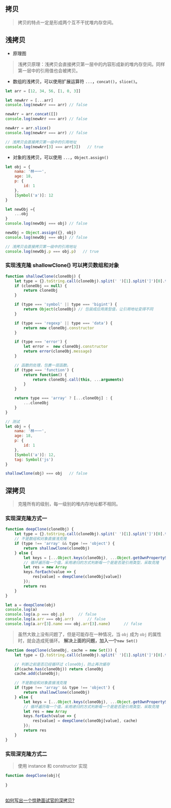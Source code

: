 ## 拷贝
> 拷贝的特点一定是形成两个互不干扰堆内存空间。
## 浅拷贝
* 原理图

> 浅拷贝原理：浅拷贝会直接拷贝第一层中的内容形成新的堆内存空间。同样第一层中的引用值也会被拷贝。
* 数组的浅拷贝，可以使用扩展运算符 `...`，`concat()`，`slice()`。
``` js
let arr = [12, 34, 56, [1, 0, 3]]

let newArr = [...arr]
console.log(newArr === arr) // false

newArr = arr.concat([])
console.log(newArr === arr) // false

newArr = arr.slice()
console.log(newArr === arr) // false

// 浅拷贝会直接拷贝第一级中的引用地址
console.log(newArr[3] === arr[3])   // true
```
* 对象的浅拷贝，可以使用 `...`，`Object.assign()`
``` js
let obj = {
    nama: '林一一',
    age: 18,
    p: {
        id: 1
    },
    [Symbol('a')]: 12
}

let newObj ={
    ...obj
}
console.log(newObj === obj) // false

newObj = Object.assign({}, obj)
console.log(newObj === obj) // false

// 浅拷贝会直接拷贝第一级中的引用地址
console.log(newObj.p === obj.p)   // true
```

### 实现浅克隆 shallowClone() 可以拷贝数组和对象
``` js
function shallowClone(cloneObj) {
    let type = {}.toString.call(cloneObj).split(' ')[1].split(']')[0].toLowerCase()
    if (cloneObj == null) {
        return cloneObj
    }

    if (type === 'symbol' || type === 'bigint') {
        return Object(cloneObj) // 包装成应用类型值，让引用地址变得不同
    }

    if (type === 'regexp' || type === 'data') {
        return new cloneObj.constructor
    }

    if (type === 'error') {
        let error =  new cloneObj.constructor
        return error(cloneObj.message)
    }

    // 函数的处理，包裹一层函数。
    if (type === 'function') {
        return function() {
            return cloneObj.call(this, ...arguments)
        }
    }

    return type === 'array' ? [...cloneObj] : {
        ...cloneObj
    }
}

// 测试
let obj = {
    nama: '林一一',
    age: 18,
    p: {
        id: 1
    },
    [Symbol('a')]: 12,
    tag: Symbol('js')
}

shallowClone(obj) === obj   // false
```

## 深拷贝
> 克隆所有的级别，每一级别的堆内存地址都不相同。

### 实现深克隆方式一
``` js
function deepClone(cloneObj) {
    let type = {}.toString.call(cloneObj).split(' ')[1].split(']')[0].toLowerCase();
    // 不是数组和对象直接浅克隆
    if (type !== 'array' && type !== 'object') {
        return shallowClone(cloneObj)
    } else {
        let keys = [...Object.keys(cloneObj), ...Object.getOwnPropertySymbols(cloneObj)]
        // 循环遍历每一个值，采用递归的方式判断每一个是是否是引用类型，采取克隆
        let res = new Array
        keys.forEach(value => {
            res[value] = deepClone(cloneObj[value])
        });
        return res
    }
}

let a = deepClone(obj)
console.log(a)
console.log(a.p === obj.p)      // false
console.log(a.arr === obj.arr)      // false
console.log(a.arr[3].name === obj.arr[3].name)      // false
```
> 虽然大致上没有问题了，但是可能存在一种情况，当 `obj` 成为 `obj` 的属性时，就会造成死循环。
__解决上面的问题，加入一个`new Set()`__
``` js
function deepClone(cloneObj, cache = new Set()) {
    let type = {}.toString.call(cloneObj).split(' ')[1].split(']')[0].toLowerCase();

    // 判断之前是否已经循环过 cloneObj，防止再次缓存
    if(cache.has(cloneObj)) return cloneObj
    cache.add(cloneObj);

    // 不是数组和对象直接浅克隆
    if (type !== 'array' && type !== 'object') {
        return shallowClone(cloneObj)
    } else {
        let keys = [...Object.keys(cloneObj), ...Object.getOwnPropertySymbols(cloneObj)]
        // 循环遍历每一个值，采用递归的方式判断每一个是是否是引用类型，采取克隆
        let res = new Array
        keys.forEach(value => {
            res[value] = deepClone(cloneObj[value], cache)
        });
        return res
    }
}
```

### 实现深克隆方式二
>  使用 instance 和 constructor 实现
``` js
function deepClone(obj){
    
}
```


## 
[如何写出一个惊艳面试官的深拷贝?](https://juejin.cn/post/6844903929705136141#heading-0)